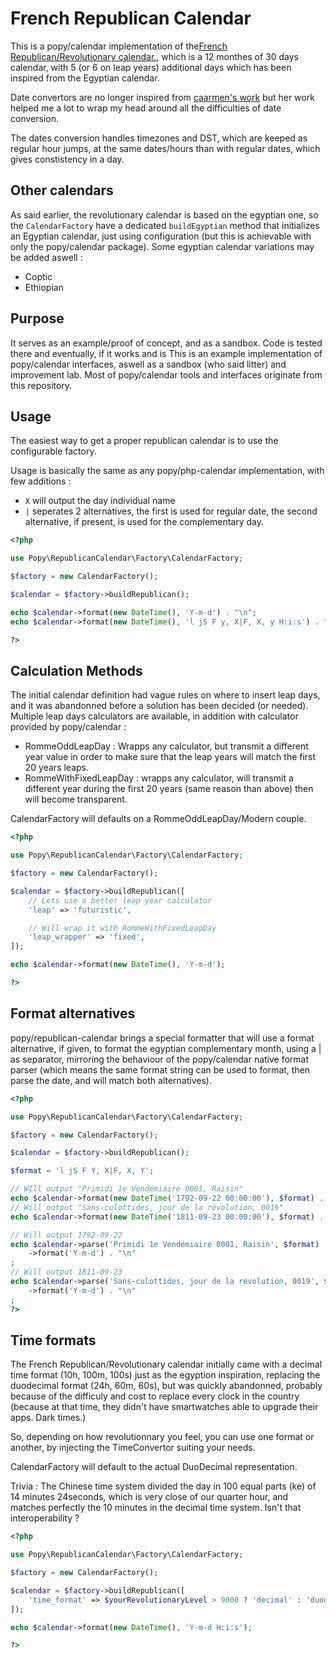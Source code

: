 French Republican Calendar
==========================

This is a popy/calendar implementation of the[French Republican/Revolutionary calendar.](https://en.wikipedia.org/wiki/French_Republican_Calendar),
which is a 12 monthes of 30 days calendar, with 5 (or 6 on leap years)
additional days which has been inspired from the Egyptian calendar.

Date convertors are no longer inspired from [caarmen's work](https://github.com/caarmen/french-revolutionary-calendar)
but her work helped me a lot to wrap my head around all the difficulties of
date conversion.

The dates conversion handles timezones and DST, which are keeped as regular hour
jumps, at the same dates/hours than with regular dates, which gives constistency
in a day.

Other calendars
---------------

As said earlier, the revolutionary calendar is based on the egyptian one, so the
```CalendarFactory``` have a dedicated ```buildEgyptian``` method that initializes
an Egyptian calendar, just using configuration (but this is achievable with only the popy/calendar
package). Some egyptian calendar variations may be added aswell :

- Coptic
- Ethiopian

Purpose
-------

It serves as an example/proof of concept, and as a sandbox. Code is tested there
and eventually, if it works and is 
This is an example implementation of popy/calendar interfaces, aswell as a 
sandbox (who said litter) and improvement lab.
Most of popy/calendar tools and interfaces originate from this repository.

Usage
-----

The easiest way to get a proper republican calendar is to use the configurable factory.

Usage is basically the same as any popy/php-calendar implementation, with few additions :
- ```X``` will output the day individual name
- ```|``` seperates 2 alternatives, the first is used for regular date, the second alternative,
    if present, is used for the complementary day.

```php
<?php

use Popy\RepublicanCalendar\Factory\CalendarFactory;

$factory = new CalendarFactory();

$calendar = $factory->buildRepublican();

echo $calendar->format(new DateTime(), 'Y-m-d') . "\n";
echo $calendar->format(new DateTime(), 'l jS F y, X|F, X, y H:i:s') . "\n";

?>
```

Calculation Methods
-------------------

The initial calendar definition had vague rules on where to insert leap days,
and it was abandonned before a solution has been decided (or needed). Multiple
leap days calculators are available, in addition with calculator provided by
popy/calendar :

- RommeOddLeapDay : Wrapps any calculator, but transmit a
    different year value in order to make sure that the leap years will match
    the first 20 years leaps.
- RommeWithFixedLeapDay : wrapps any calculator, will transmit a different year
    during the first 20 years (same reason than above) then will become
    transparent.

CalendarFactory will defaults on a RommeOddLeapDay/Modern couple.

```php
<?php

use Popy\RepublicanCalendar\Factory\CalendarFactory;

$factory = new CalendarFactory();

$calendar = $factory->buildRepublican([
    // Lets use a better leap year calculator
    'leap' => 'futuristic',

    // Will wrap it with RommeWithFixedLeapDay
    'leap_wrapper' => 'fixed',
]);

echo $calendar->format(new DateTime(), 'Y-m-d');

?>
```

Format alternatives
-------------------

popy/republican-calendar brings a special formatter that will use a format alternative, if given,
to format the egyptian complementary month, using a | as separator, mirroring the behaviour of the
popy/calendar native format parser (which means the same format string can be used to format, then
parse the date, and will match both alternatives).

```php
<?php

use Popy\RepublicanCalendar\Factory\CalendarFactory;

$factory = new CalendarFactory();

$calendar = $factory->buildRepublican();

$format = 'l jS F Y, X|F, X, Y';

// WIll output "Primidi 1e Vendémiaire 0001, Raisin"
echo $calendar->format(new DateTime('1792-09-22 00:00:00'), $format) . "\n";
// Will output "Sans-culottides, jour de la révolution, 0019"
echo $calendar->format(new DateTime('1811-09-23 00:00:00'), $format) . "\n";

// Will output 1792-09-22
echo $calendar->parse('Primidi 1e Vendémiaire 0001, Raisin', $format)
    ->format('Y-m-d') . "\n"
;
// Will output 1811-09-23
echo $calendar->parse('Sans-culottides, jour de la révolution, 0019', $format)
    ->format('Y-m-d') . "\n"
;
?>
```

Time formats
------------

The French Republican/Revolutionary calendar initially came with a decimal time
format (10h, 100m, 100s) just as the egyption inspiration, replacing the
duodecimal format (24h, 60m, 60s), but was quickly abandonned, probably because
of the difficuly and cost to replace every clock in the country (because at that
time, they didn't have smartwatches able to upgrade their apps. Dark times.)

So, depending on how revolutionnary you feel, you can use one format or another,
by injecting the TimeConvertor suiting your needs.

CalendarFactory will default to the actual DuoDecimal representation.

Trivia : The Chinese time system divided the day in 100 equal parts (ke) of
14 minutes 24seconds, which is very close of our quarter hour, and matches
perfectly the 10 minutes in the decimal time system. Isn't that
interoperability ?

```php
<?php

use Popy\RepublicanCalendar\Factory\CalendarFactory;

$factory = new CalendarFactory();

$calendar = $factory->buildRepublican([
    'time_format' => $yourRevolutionaryLevel > 9000 ? 'decimal' : 'duodecimal',
]);

echo $calendar->format(new DateTime(), 'Y-m-d H:i:s');

?>
```
